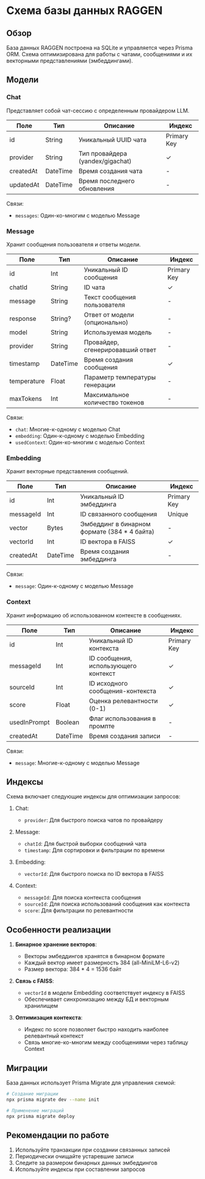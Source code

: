 # Схема базы данных RAGGEN

## Обзор

База данных RAGGEN построена на SQLite и управляется через Prisma ORM. Схема оптимизирована для работы с чатами, сообщениями и их векторными представлениями (эмбеддингами).

## Модели

### Chat

Представляет собой чат-сессию с определенным провайдером LLM.

| Поле | Тип | Описание | Индекс |
|------|-----|----------|---------|
| id | String | Уникальный UUID чата | Primary Key |
| provider | String | Тип провайдера (yandex/gigachat) | ✓ |
| createdAt | DateTime | Время создания чата | - |
| updatedAt | DateTime | Время последнего обновления | - |

Связи:
- `messages`: Один-ко-многим с моделью Message

### Message

Хранит сообщения пользователя и ответы модели.

| Поле | Тип | Описание | Индекс |
|------|-----|----------|---------|
| id | Int | Уникальный ID сообщения | Primary Key |
| chatId | String | ID чата | ✓ |
| message | String | Текст сообщения пользователя | - |
| response | String? | Ответ от модели (опционально) | - |
| model | String | Используемая модель | - |
| provider | String | Провайдер, сгенерировавший ответ | - |
| timestamp | DateTime | Время создания сообщения | ✓ |
| temperature | Float | Параметр температуры генерации | - |
| maxTokens | Int | Максимальное количество токенов | - |

Связи:
- `chat`: Многие-к-одному с моделью Chat
- `embedding`: Один-к-одному с моделью Embedding
- `usedContext`: Один-ко-многим с моделью Context

### Embedding

Хранит векторные представления сообщений.

| Поле | Тип | Описание | Индекс |
|------|-----|----------|---------|
| id | Int | Уникальный ID эмбеддинга | Primary Key |
| messageId | Int | ID связанного сообщения | Unique |
| vector | Bytes | Эмбеддинг в бинарном формате (384 * 4 байта) | - |
| vectorId | Int | ID вектора в FAISS | ✓ |
| createdAt | DateTime | Время создания эмбеддинга | - |

Связи:
- `message`: Один-к-одному с моделью Message

### Context

Хранит информацию об использованном контексте в сообщениях.

| Поле | Тип | Описание | Индекс |
|------|-----|----------|---------|
| id | Int | Уникальный ID контекста | Primary Key |
| messageId | Int | ID сообщения, использующего контекст | ✓ |
| sourceId | Int | ID исходного сообщения-контекста | ✓ |
| score | Float | Оценка релевантности (0-1) | ✓ |
| usedInPrompt | Boolean | Флаг использования в промпте | - |
| createdAt | DateTime | Время создания записи | - |

Связи:
- `message`: Многие-к-одному с моделью Message

## Индексы

Схема включает следующие индексы для оптимизации запросов:

1. Chat:
   - `provider`: Для быстрого поиска чатов по провайдеру

2. Message:
   - `chatId`: Для быстрой выборки сообщений чата
   - `timestamp`: Для сортировки и фильтрации по времени

3. Embedding:
   - `vectorId`: Для быстрого поиска по ID вектора в FAISS

4. Context:
   - `messageId`: Для поиска контекста сообщения
   - `sourceId`: Для поиска использований сообщения как контекста
   - `score`: Для фильтрации по релевантности

## Особенности реализации

1. **Бинарное хранение векторов**:
   - Векторы эмбеддингов хранятся в бинарном формате
   - Каждый вектор имеет размерность 384 (all-MiniLM-L6-v2)
   - Размер вектора: 384 * 4 = 1536 байт

2. **Связь с FAISS**:
   - `vectorId` в модели Embedding соответствует индексу в FAISS
   - Обеспечивает синхронизацию между БД и векторным хранилищем

3. **Оптимизация контекста**:
   - Индекс по score позволяет быстро находить наиболее релевантный контекст
   - Связь многие-ко-многим между сообщениями через таблицу Context

## Миграции

База данных использует Prisma Migrate для управления схемой:

```bash
# Создание миграции
npx prisma migrate dev --name init

# Применение миграций
npx prisma migrate deploy
```

## Рекомендации по работе

1. Используйте транзакции при создании связанных записей
2. Периодически очищайте устаревшие записи
3. Следите за размером бинарных данных эмбеддингов
4. Используйте индексы при составлении запросов 